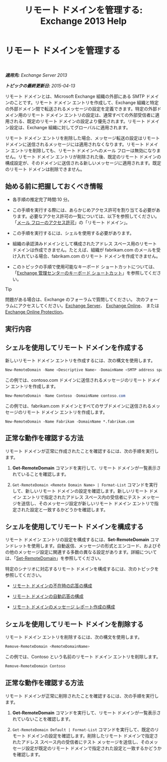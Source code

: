 ﻿---
title: 'リモート ドメインを管理する: Exchange 2013 Help'
TOCTitle: リモート ドメインを管理する
ms:assetid: 41a86907-bd9e-40d0-94d3-6deb95a0bffa
ms:mtpsurl: https://technet.microsoft.com/ja-jp/library/Aa997639(v=EXCHG.150)
ms:contentKeyID: 52057409
ms.date: 04/24/2018
mtps_version: v=EXCHG.150
f1_keywords:
- Microsoft.Exchange.Management.SnapIn.Esm.OrganizationConfiguration.NewRemoteDomainWizardForm.NewRemoteDomainWizardPage
ms.translationtype: HT
---

# リモート ドメインを管理する

 

_**適用先:** Exchange Server 2013_

_**トピックの最終更新日:** 2015-04-13_

リモート ドメインとは、Microsoft Exchange 組織の外部にある SMTP ドメインのことです。リモート ドメイン エントリを作成して、Exchange 組織と特定の外部ドメイン間で転送されるメッセージの設定を定義できます。特定の外部ドメイン用のリモート ドメイン エントリの設定は、通常すべての外部受信者に適用される、既定のリモート ドメインの設定より優先されます。リモート ドメイン設定は、Exchange 組織に対してグローバルに適用されます。

リモート ドメイン エントリを削除した場合、メッセージ転送の設定はリモート ドメインに送信されるメッセージには適用されなくなります。リモート ドメイン エントリを削除しても、リモート ドメインへのメール フローは無効になりません。リモート ドメイン エントリが削除された後、既定のリモート ドメインの構成設定が、そのドメインに送信される新しいメッセージに適用されます。既定のリモート ドメインは削除できません。

## 始める前に把握しておくべき情報

  - 各手順の推定完了時間:10 分。

  - この手順を実行する際には、あらかじめアクセス許可を割り当てる必要があります。必要なアクセス許可の一覧については、以下を参照してください。「[メール フローのアクセス許可](mail-flow-permissions-exchange-2013-help.md)」の「リモート ドメイン」。

  - この手順を実行するには、シェルを使用する必要があります。

  - 組織の承認済みドメインとして構成されたアドレス スペース用のリモート ドメインは作成できません。たとえば、組織が fabrikam.com のメールを受け入れている場合、fabrikam.com のリモート ドメインを作成できません。

  - このトピックの手順で使用可能なキーボード ショートカットについては、「[Exchange 管理センターのキーボード ショートカット](keyboard-shortcuts-in-the-exchange-admin-center-exchange-online-protection-help.md)」を参照してください。


> [!TIP]
> 問題がある場合は、Exchange のフォーラムで質問してください。 次のフォーラムにアクセスしてください。<A href="https://go.microsoft.com/fwlink/p/?linkid=60612">Exchange Server</A>、 <A href="https://go.microsoft.com/fwlink/p/?linkid=267542">Exchange Online</A>、 または <A href="https://go.microsoft.com/fwlink/p/?linkid=285351">Exchange Online Protection</A>。



## 実行内容

## シェルを使用してリモート ドメインを作成する

新しいリモート ドメイン エントリを作成するには、次の構文を使用します。

```powershell
New-RemoteDomain -Name <Descriptive Name> -DomainName <SMTP address space>
```

この例では、contoso.com ドメインに送信されるメッセージのリモート ドメイン エントリを作成します。

```powershell
New-RemoteDomain -Name Contoso -DomainName contoso.com
```

この例では、fabrikam.com ドメインとすべてのサブドメインに送信されるメッセージのリモート ドメイン エントリを作成します。

    New-RemoteDomain -Name Fabrikam -DomainName *.fabrikam.com

## 正常な動作を確認する方法

リモート ドメインが正常に作成されたことを確認するには、次の手順を実行します。

1.  **Get-RemoteDomain** コマンドを実行して、リモート ドメインが一覧表示されていることを確認します。

2.  `Get-RemoteDomain <Remote Domain Name> | Format-List` コマンドを実行して、新しいリモート ドメインの設定を確認します。新しいリモート ドメイン エントリで指定されたアドレス スペース内の受信者にテスト メッセージを送信し、そのメッセージ設定が新しいリモート ドメイン エントリで指定された設定と一致するかどうかを確認します。

## シェルを使用してリモート ドメインを構成する

リモート ドメイン エントリの設定を構成するには、**Set-RemoteDomain** コマンドレットを使用します。自動返信、メッセージの形式とエンコード、およびその他のメッセージ設定に関連する多数の異なる設定があります。詳細については、「[Set-RemoteDomain](https://technet.microsoft.com/ja-jp/library/aa997857\(v=exchg.150\))」を参照してください。

特定のシナリオに対応するリモート ドメインを構成するには、次のトピックを参照してください。

  - [リモート ドメインの不在時の応答の構成](configure-remote-domain-out-of-office-replies-exchange-2013-help.md)

  - [リモート ドメインの自動応答の構成](configure-remote-domain-automatic-replies-exchange-2013-help.md)

  - [リモート ドメインのメッセージ レポート作成の構成](configure-remote-domain-message-reporting-exchange-2013-help.md)

## シェルを使用してリモート ドメインを削除する

リモート ドメイン エントリを削除するには、次の構文を使用します。

```powershell
Remove-RemoteDomain <RemoteDomainName>
```

この例では、Contoso という名前のリモート ドメイン エントリを削除します。

```powershell
Remove-RemoteDomain Contoso
```

## 正常な動作を確認する方法

リモート ドメインが正常に削除されたことを確認するには、次の手順を実行します。

1.  **Get-RemoteDomain** コマンドを実行して、リモート ドメインが一覧表示されていないことを確認します。

2.  `Get-RemoteDomain Default | Format-List` コマンドを実行して、既定のリモート ドメインの設定を確認します。削除したリモート ドメインで指定されたアドレス スペース内の受信者にテスト メッセージを送信し、そのメッセージ設定が既定のリモート ドメインで指定された設定と一致するかどうかを確認します。

